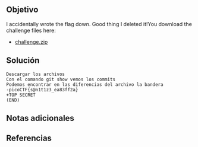 ## Objetivo
I accidentally wrote the flag down. Good thing I deleted it!You download the challenge files here:

- [challenge.zip](https://artifacts.picoctf.net/c_titan/136/challenge.zip)

## Solución
```
Descargar los archivos
Con el comando git show vemos los commits
Podemos encontrar en las diferencias del archivo la bandera
-picoCTF{s@n1t1z3_ea83ff2a}
+TOP SECRET
(END)
```

## Notas adicionales


## Referencias

